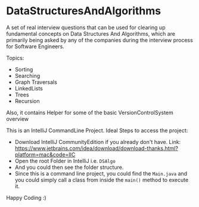 # DataStructuresAndAlgorithms
 A set of real interview questions that can be used for clearing up fundamental concepts on Data Structures And Algorithms, which are primarily being asked by any of the companies during the interview process for Software Engineers.
 
 Topics:
 - Sorting
 - Searching
 - Graph Traversals
 - LinkedLists
 - Trees
 - Recursion
 
 Also, it contains Helper for some of the basic VersionControlSystem overview


This is an IntelliJ CommandLine Project.
Ideal Steps to access the project:
- Download IntelliJ CommunityEdition if you already don't have. Link: https://www.jetbrains.com/idea/download/download-thanks.html?platform=mac&code=IIC
- Open the root Folder in IntelliJ i.e. `DSAlgo`
- And you could then see the folder structure.
- Since this is a command line project, you could find the `Main.java` and you could simply call a class from inside the `main()` method to execute it.

Happy Coding :) 
